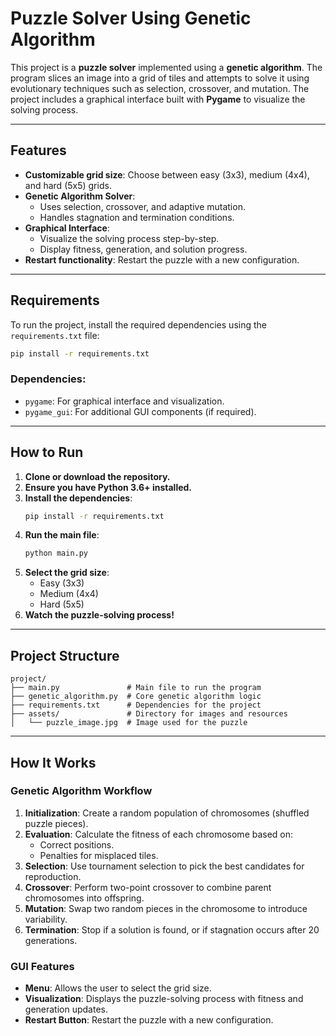 # Puzzle Solver Using Genetic Algorithm

This project is a **puzzle solver** implemented using a **genetic algorithm**. The program slices an image into a grid of tiles and attempts to solve it using evolutionary techniques such as selection, crossover, and mutation. The project includes a graphical interface built with **Pygame** to visualize the solving process.

---

## Features
- **Customizable grid size**: Choose between easy (3x3), medium (4x4), and hard (5x5) grids.
- **Genetic Algorithm Solver**:
  - Uses selection, crossover, and adaptive mutation.
  - Handles stagnation and termination conditions.
- **Graphical Interface**:
  - Visualize the solving process step-by-step.
  - Display fitness, generation, and solution progress.
- **Restart functionality**: Restart the puzzle with a new configuration.

---

## Requirements

To run the project, install the required dependencies using the `requirements.txt` file:

```bash
pip install -r requirements.txt
```

### Dependencies:
- `pygame`: For graphical interface and visualization.
- `pygame_gui`: For additional GUI components (if required).

---

## How to Run

1. **Clone or download the repository.**
2. **Ensure you have Python 3.6+ installed.**
3. **Install the dependencies**:
   ```bash
   pip install -r requirements.txt
   ```
4. **Run the main file**:
   ```bash
   python main.py
   ```
5. **Select the grid size**:
   - Easy (3x3)
   - Medium (4x4)
   - Hard (5x5)
6. **Watch the puzzle-solving process!**

---

## Project Structure

```
project/
├── main.py               # Main file to run the program
├── genetic_algorithm.py  # Core genetic algorithm logic
├── requirements.txt      # Dependencies for the project
├── assets/               # Directory for images and resources
│   └── puzzle_image.jpg  # Image used for the puzzle
```

---

## How It Works

### Genetic Algorithm Workflow
1. **Initialization**: Create a random population of chromosomes (shuffled puzzle pieces).
2. **Evaluation**: Calculate the fitness of each chromosome based on:
   - Correct positions.
   - Penalties for misplaced tiles.
3. **Selection**: Use tournament selection to pick the best candidates for reproduction.
4. **Crossover**: Perform two-point crossover to combine parent chromosomes into offspring.
5. **Mutation**: Swap two random pieces in the chromosome to introduce variability.
6. **Termination**: Stop if a solution is found, or if stagnation occurs after 20 generations.

### GUI Features
- **Menu**: Allows the user to select the grid size.
- **Visualization**: Displays the puzzle-solving process with fitness and generation updates.
- **Restart Button**: Restart the puzzle with a new configuration.

